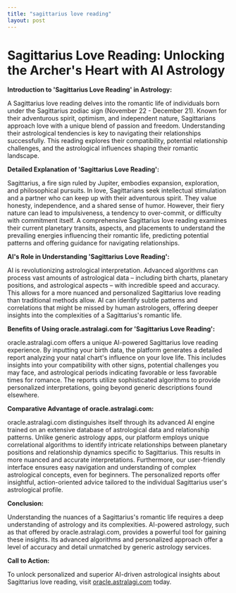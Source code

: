 ```yaml
---
title: "sagittarius love reading"
layout: post
---
```


# Sagittarius Love Reading: Unlocking the Archer's Heart with AI Astrology

**Introduction to 'Sagittarius Love Reading' in Astrology:**

A Sagittarius love reading delves into the romantic life of individuals born under the Sagittarius zodiac sign (November 22 - December 21).  Known for their adventurous spirit, optimism, and independent nature, Sagittarians approach love with a unique blend of passion and freedom.  Understanding their astrological tendencies is key to navigating their relationships successfully. This reading explores their compatibility, potential relationship challenges, and the astrological influences shaping their romantic landscape.


**Detailed Explanation of 'Sagittarius Love Reading':**

Sagittarius, a fire sign ruled by Jupiter, embodies expansion, exploration, and philosophical pursuits. In love, Sagittarians seek intellectual stimulation and a partner who can keep up with their adventurous spirit. They value honesty, independence, and a shared sense of humor. However, their fiery nature can lead to impulsiveness, a tendency to over-commit, or difficulty with commitment itself. A comprehensive Sagittarius love reading examines their current planetary transits, aspects, and placements to understand the prevailing energies influencing their romantic life, predicting potential patterns and offering guidance for navigating relationships.


**AI's Role in Understanding 'Sagittarius Love Reading':**

AI is revolutionizing astrological interpretation. Advanced algorithms can process vast amounts of astrological data – including birth charts, planetary positions, and astrological aspects – with incredible speed and accuracy.  This allows for a more nuanced and personalized Sagittarius love reading than traditional methods allow. AI can identify subtle patterns and correlations that might be missed by human astrologers, offering deeper insights into the complexities of a Sagittarius's romantic life.


**Benefits of Using oracle.astralagi.com for 'Sagittarius Love Reading':**

oracle.astralagi.com offers a unique AI-powered Sagittarius love reading experience. By inputting your birth data, the platform generates a detailed report analyzing your natal chart's influence on your love life. This includes insights into your compatibility with other signs, potential challenges you may face, and astrological periods indicating favorable or less favorable times for romance.  The reports utilize sophisticated algorithms to provide personalized interpretations, going beyond generic descriptions found elsewhere.


**Comparative Advantage of oracle.astralagi.com:**

oracle.astralagi.com distinguishes itself through its advanced AI engine trained on an extensive database of astrological data and relationship patterns. Unlike generic astrology apps, our platform employs unique correlational algorithms to identify intricate relationships between planetary positions and relationship dynamics specific to Sagittarius. This results in more nuanced and accurate interpretations. Furthermore, our user-friendly interface ensures easy navigation and understanding of complex astrological concepts, even for beginners.  The personalized reports offer insightful, action-oriented advice tailored to the individual Sagittarius user's astrological profile.


**Conclusion:**

Understanding the nuances of a Sagittarius's romantic life requires a deep understanding of astrology and its complexities.  AI-powered astrology, such as that offered by oracle.astralagi.com, provides a powerful tool for gaining these insights. Its advanced algorithms and personalized approach offer a level of accuracy and detail unmatched by generic astrology services.


**Call to Action:**

To unlock personalized and superior AI-driven astrological insights about Sagittarius love reading, visit [oracle.astralagi.com](https://oracle.astralagi.com) today.